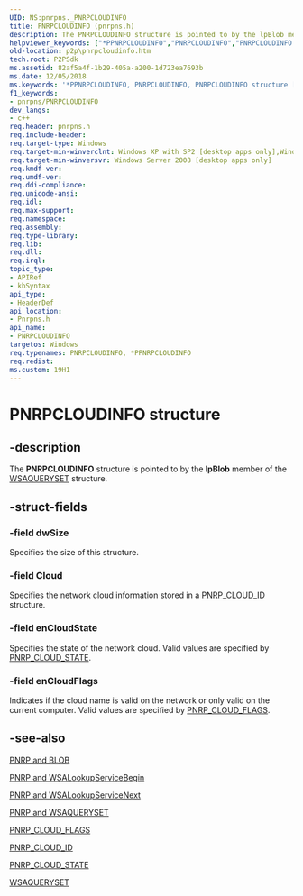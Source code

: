 ```yaml
---
UID: NS:pnrpns._PNRPCLOUDINFO
title: PNRPCLOUDINFO (pnrpns.h)
description: The PNRPCLOUDINFO structure is pointed to by the lpBlob member of the WSAQUERYSET structure.helpviewer_keywords: ["*PPNRPCLOUDINFO","PNRPCLOUDINFO","PNRPCLOUDINFO structure [Peer Networking]","PPNRPCLOUDINFO","PPNRPCLOUDINFO structure pointer [Peer Networking]","p2p.pnrpcloudinfo","pnrpns/PNRPCLOUDINFO","pnrpns/PPNRPCLOUDINFO"]
old-location: p2p\pnrpcloudinfo.htm
tech.root: P2PSdk
ms.assetid: 82af5a4f-1b29-405a-a200-1d723ea7693b
ms.date: 12/05/2018
ms.keywords: '*PPNRPCLOUDINFO, PNRPCLOUDINFO, PNRPCLOUDINFO structure [Peer Networking], PPNRPCLOUDINFO, PPNRPCLOUDINFO structure pointer [Peer Networking], p2p.pnrpcloudinfo, pnrpns/PNRPCLOUDINFO, pnrpns/PPNRPCLOUDINFO'
f1_keywords:
- pnrpns/PNRPCLOUDINFO
dev_langs:
- c++
req.header: pnrpns.h
req.include-header: 
req.target-type: Windows
req.target-min-winverclnt: Windows XP with SP2 [desktop apps only],Windows XP with SP1 with the Advanced Networking Pack for Windows XP
req.target-min-winversvr: Windows Server 2008 [desktop apps only]
req.kmdf-ver: 
req.umdf-ver: 
req.ddi-compliance: 
req.unicode-ansi: 
req.idl: 
req.max-support: 
req.namespace: 
req.assembly: 
req.type-library: 
req.lib: 
req.dll: 
req.irql: 
topic_type:
- APIRef
- kbSyntax
api_type:
- HeaderDef
api_location:
- Pnrpns.h
api_name:
- PNRPCLOUDINFO
targetos: Windows
req.typenames: PNRPCLOUDINFO, *PPNRPCLOUDINFO
req.redist: 
ms.custom: 19H1
---
```


# PNRPCLOUDINFO structure


## -description


The <b>PNRPCLOUDINFO</b> structure is pointed to by the <b>lpBlob</b> member of the <a href="https://docs.microsoft.com/windows/desktop/P2PSdk/winsock-nsp-reference-links">WSAQUERYSET</a> structure.


## -struct-fields




### -field dwSize

Specifies the size of this structure.


### -field Cloud

Specifies the network cloud information stored in a <a href="https://docs.microsoft.com/windows/desktop/api/pnrpdef/ns-pnrpdef-pnrp_cloud_id">PNRP_CLOUD_ID</a> structure.


### -field enCloudState

Specifies the state of the network cloud. Valid values are specified by <a href="https://docs.microsoft.com/windows/desktop/api/pnrpdef/ne-pnrpdef-pnrp_cloud_state">PNRP_CLOUD_STATE</a>.


### -field enCloudFlags

Indicates if the cloud name is valid on the network or only valid on the current computer. Valid values are specified by <a href="https://docs.microsoft.com/windows/desktop/api/pnrpdef/ne-pnrpdef-pnrp_cloud_flags">PNRP_CLOUD_FLAGS</a>.


## -see-also




<a href="https://docs.microsoft.com/windows/desktop/P2PSdk/pnrp-and-blob">PNRP and BLOB</a>



<a href="https://docs.microsoft.com/windows/desktop/P2PSdk/pnrp-and-wsalookupservicebegin">PNRP and WSALookupServiceBegin</a>



<a href="https://docs.microsoft.com/windows/desktop/P2PSdk/pnrp-and-wsalookupservicenext">PNRP and WSALookupServiceNext</a>



<a href="https://docs.microsoft.com/windows/desktop/P2PSdk/pnrp-and-wsaqueryset">PNRP and WSAQUERYSET</a>



<a href="https://docs.microsoft.com/windows/desktop/api/pnrpdef/ne-pnrpdef-pnrp_cloud_flags">PNRP_CLOUD_FLAGS</a>



<a href="https://docs.microsoft.com/windows/desktop/api/pnrpdef/ns-pnrpdef-pnrp_cloud_id">PNRP_CLOUD_ID</a>



<a href="https://docs.microsoft.com/windows/desktop/api/pnrpdef/ne-pnrpdef-pnrp_cloud_state">PNRP_CLOUD_STATE</a>



<a href="https://docs.microsoft.com/windows/desktop/P2PSdk/winsock-nsp-reference-links">WSAQUERYSET</a>
 

 

